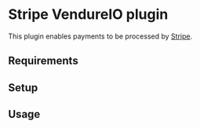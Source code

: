 # Stripe VendureIO plugin

This plugin enables payments to be processed by [Stripe](https://www.stripe.com/).

## Requirements

## Setup

## Usage
